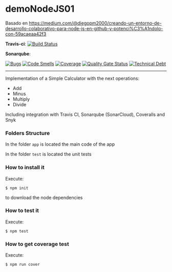 # demoNodeJS01
Basado en https://medium.com/@diegopm2000/creando-un-entorno-de-desarrollo-colaborativo-para-node-js-en-github-y-potenci%C3%A1ndolo-con-59acaeaa42f3


__Travis-ci__: [![Build Status](https://travis-ci.org/QuiqueOlaso/demoNodeJS01.svg?branch=master)](https://travis-ci.org/QuiqueOlaso/demoNodeJS01)

__Sonarqube__: 

[![Bugs](https://sonarcloud.io/api/project_badges/measure?project=QuiqueOlaso_demoNodeJS01&metric=bugs)](https://sonarcloud.io/dashboard?id=QuiqueOlaso_demoNodeJS01)
[![Code Smells](https://sonarcloud.io/api/project_badges/measure?project=QuiqueOlaso_demoNodeJS01&metric=code_smells)](https://sonarcloud.io/dashboard?id=QuiqueOlaso_demoNodeJS01)
[![Coverage](https://sonarcloud.io/api/project_badges/measure?project=QuiqueOlaso_demoNodeJS01&metric=coverage)](https://sonarcloud.io/dashboard?id=QuiqueOlaso_demoNodeJS01)
[![Quality Gate Status](https://sonarcloud.io/api/project_badges/measure?project=QuiqueOlaso_demoNodeJS01&metric=alert_status)](https://sonarcloud.io/dashboard?id=QuiqueOlaso_demoNodeJS01)
[![Technical Debt](https://sonarcloud.io/api/project_badges/measure?project=QuiqueOlaso_demoNodeJS01&metric=sqale_index)](https://sonarcloud.io/dashboard?id=QuiqueOlaso_demoNodeJS01)

-----------------------

Implementation of a Simple Calculator with the next operations:

* Add
* Minus
* Multiply
* Divide

Including integration with Travis CI, Sonarqube (SonarCloud), Coveralls and Snyk

### Folders Structure

In the folder `app` is located the main code of the app

In the folder `test` is located the unit tests

### How to install it

Execute:

```shell
$ npm init
```
to download the node dependencies

### How to test it

Execute:

```shell
$ npm test
```

### How to get coverage test

Execute:

```shell
$ npm run cover
```
